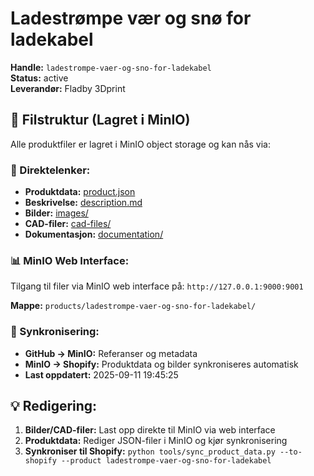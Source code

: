 # Ladestrømpe vær og snø for ladekabel

**Handle:** `ladestrompe-vaer-og-sno-for-ladekabel`  
**Status:** active  
**Leverandør:** Fladby 3Dprint

## 📁 Filstruktur (Lagret i MinIO)

Alle produktfiler er lagret i MinIO object storage og kan nås via:

### 🔗 Direktelenker:
- **Produktdata:** [product.json](http://127.0.0.1:9000/products/ladestrompe-vaer-og-sno-for-ladekabel/product.json)
- **Beskrivelse:** [description.md](http://127.0.0.1:9000/products/ladestrompe-vaer-og-sno-for-ladekabel/description.md)
- **Bilder:** [images/](http://127.0.0.1:9000/products/ladestrompe-vaer-og-sno-for-ladekabel/images/)
- **CAD-filer:** [cad-files/](http://127.0.0.1:9000/products/ladestrompe-vaer-og-sno-for-ladekabel/cad-files/)
- **Dokumentasjon:** [documentation/](http://127.0.0.1:9000/products/ladestrompe-vaer-og-sno-for-ladekabel/documentation/)

### 📊 MinIO Web Interface:
Tilgang til filer via MinIO web interface på:
`http://127.0.0.1:9000:9001`

**Mappe:** `products/ladestrompe-vaer-og-sno-for-ladekabel/`

### 🔄 Synkronisering:
- **GitHub → MinIO:** Referanser og metadata
- **MinIO → Shopify:** Produktdata og bilder synkroniseres automatisk
- **Last oppdatert:** 2025-09-11 19:45:25

## 💡 Redigering:
1. **Bilder/CAD-filer:** Last opp direkte til MinIO via web interface
2. **Produktdata:** Rediger JSON-filer i MinIO og kjør synkronisering
3. **Synkroniser til Shopify:** `python tools/sync_product_data.py --to-shopify --product ladestrompe-vaer-og-sno-for-ladekabel`
